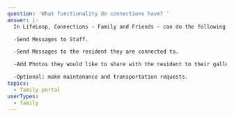 ```yaml
---
question: 'What functionality do connections have? '
answer: |-
  In LifeLoop, Connections - Family and Friends - can do the following: 

  -Send Messages to Staff. 

  -Send Messages to the resident they are connected to. 

  -Add Photos they would like to share with the resident to their gallery. 

  -Optional: make maintenance and transportation requests. 
topics:
  - family-portal
userTypes:
  - family
---
```


